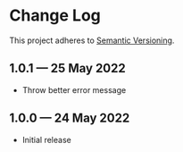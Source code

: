 # Change Log

This project adheres to [Semantic Versioning](http://semver.org/).

## 1.0.1 — 25 May 2022

- Throw better error message

## 1.0.0 — 24 May 2022

- Initial release
